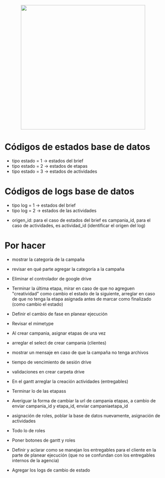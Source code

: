 <p align="center"><img src="https://res.cloudinary.com/dtfbvvkyp/image/upload/v1566331377/laravel-logolockup-cmyk-red.svg" width="400"></p>


# Códigos de estados base de datos

+ tipo estado = 1 -> estados del brief
+ tipo estado = 2 -> estados de etapas
+ tipo estado = 3 -> estados de actividades

# Códigos de logs base de datos

+ tipo log = 1 -> estados del brief
+ tipo log = 2 -> estados de las actividades

* origen_id: para el caso de estados del brief es campania_id, para el caso de actividades, es actividad_id (identificar el origen del log)


# Por hacer
+ mostrar la categoría de la campaña 
+ revisar en qué parte agregar la categoría a la campaña

+ Eliminar el controlador de google drive
+ Terminar la última etapa, mirar en caso de que no agreguen "creatividad" como cambio el estado de la siguiente, arreglar en caso de que no tenga la etapa asignada antes de marcar como finalizado (como cambio el estado)

+ Definir el cambio de fase en planear ejecución
+ Revisar el mimetype 
+ Al crear campania, asignar etapas de una vez 
+ arreglar el select de crear campania (clientes) 

- mostrar un mensaje en caso de que la campaña no tenga archivos 
- tiempo de vencimiento de sesión drive 
- validaciones en crear carpeta drive
- En el gantt arreglar la creación actividades (entregables)
- Terminar lo de las etapass
- Averiguar la forma de cambiar la url de campania etapas, a cambio de enviar campania_id y etapa_id, enviar campaniaetapa_id 
- asignación de roles, poblar la base de datos nuevamente, asignación de actividades
- Todo lo de roles
- Poner botones de gantt y roles
- Definir y aclarar como se manejan los entregables para el cliente en la parte de planear ejecución (que no se confundan con los entregables internos de la agencia)

- Agregar los logs de cambio de estado